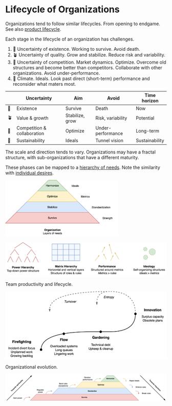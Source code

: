 # Lifecycle of Organizations

Organizations tend to follow similar lifecycles. From opening to endgame. See also [product lifecycle](../labour/lifecycle.md).



Each stage in the lifecycle of an organization has challenges.

1. 🌱 Uncertainty of existence. Working to survive. Avoid death.
2. 🪴 Uncertainty of quality. Grow and stabilize. Reduce risk and variability.
3. 🌳 Uncertainty of competition. Market dynamics. Optimize. Overcome old structures and become better than competitors. Collaborate with other organizations. Avoid under-performance.
4. 🍂 Climate. Ideals. Look past direct (short-term) performance and reconsider what maters most.



|      | Uncertainty                 | Aim             | Avoid             | Time horizon   |
| ---- | --------------------------- | --------------- | ----------------- | -------------- |
| 🌱    | Existence                   | Survive         | Death             | Now            |
| 🪴    | Value & growth              | Stabilize, grow | Risk, variability | Potential      |
| 🌳    | Competition & collaboration | Optimize        | Under-performance | Long-term      |
| 🍂    | Sustainability              | Ideals          | Tunnel vision     | Sustainability |

The scale and direction tends to vary. Organizations may have a fractal structure, with sub-organizations that have a different maturity.



These phases can be mapped to a [hierarchy of needs](https://en.wikipedia.org/wiki/Maslow%27s_hierarchy_of_needs). Note the similarity with [individual desires](../psychology/desires.md).

<img src="../img/pyramid-organiational-desire.png" alt="organiational-desire" style="width:70%;" />



![organization-progression](../img/organization-progression.png)



Team productivity and lifecycle.

<img src="../img/team-productivity-lifecycle.png" alt="team-maturity-lifecycle" style="height:15em;" />

Organizational evolution.

![pyramid-organiational-progression](../img/pyramid-organiational-progression.png)
